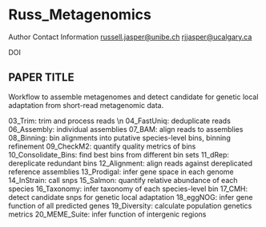 # Russ_Metagenomics

Author Contact Information
russell.jasper@unibe.ch
rjjasper@ucalgary.ca


DOI

## PAPER TITLE

Workflow to assemble metagenomes and detect candidate for genetic local adaptation from short-read metagenomic data.

03_Trim: trim and process reads \n
04_FastUniq: deduplicate reads
06_Assembly: individual assemblies
07_BAM: align reads to assemblies
08_Binning: bin alignments into putative species-level bins, binning refinement
09_CheckM2: quantify quality metrics of bins
10_Consolidate_Bins: find best bins from different bin sets
11_dRep: dereplicate redundant bins
12_Alignment: align reads against dereplicated reference assemblies
13_Prodigal: infer gene space in each genome
14_InStrain: call snps
15_Salmon: quantify relative abundance of each species
16_Taxonomy: infer taxonomy of each species-level bin
17_CMH: detect candidate snps for genetic local adaptation
18_eggNOG: infer gene function of all predicted genes
19_Diversity: calculate population genetics metrics
20_MEME_Suite: infer function of intergenic regions
